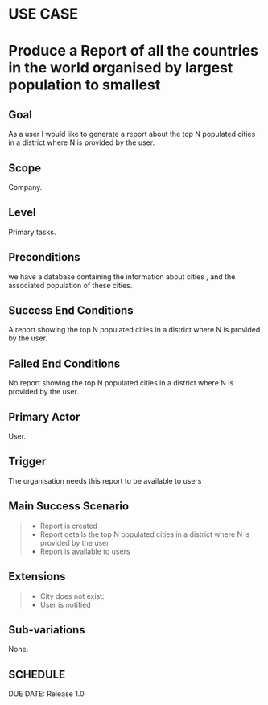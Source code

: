 # USE CASE 
# Produce a Report of all the countries in the world organised by largest population to smallest

## Goal
As a user I would like to generate a report about the top N populated cities in a district where N is provided by the user.

## Scope
Company.

## Level
Primary tasks.

## Preconditions
we have a database containing the information about cities , and the associated population of these cities.


## Success End Conditions

A report showing the top N populated cities in a district where N is provided by the user.

## Failed End Conditions

No report showing the top N populated cities in a district where N is provided by the user.

## Primary Actor

User.

## Trigger
The organisation needs this report to be available to users

## Main Success Scenario

>- Report is created
>- Report details the top N populated cities in a district where N is provided by the user
>- Report is available to users

## Extensions

>- City does not exist:
>- User is notified

## Sub-variations

None.

## SCHEDULE

DUE DATE: Release 1.0
